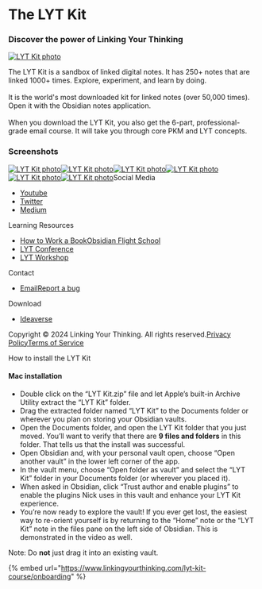 # The LYT Kit

### Discover the power of Linking Your Thinking

[![LYT Kit photo](https://assets-global.website-files.com/5f7f16adf0e1d240ab23c493/6320094c99d4fc2c3d536f9e\_lyt-kit-lyt-kit-moc.png)](https://www.linkingyourthinking.com/download-lyt-kit)

The LYT Kit is a sandbox of linked digital notes. It has 250+ notes that are linked 1000+ times. Explore, experiment, and learn by doing.\
\
It is the world's most downloaded kit for linked notes (over 50,000 times). Open it with the Obsidian notes application.\
\
When you download the LYT Kit, you also get the 6-part, professional-grade email course. It will take you through core PKM and LYT concepts.

### Screenshots

[![LYT Kit photo](https://assets-global.website-files.com/5f7f16adf0e1d240ab23c493/6320094c47fbaf29b21e717d\_lyt-kit-home.png)](https://www.linkingyourthinking.com/download-lyt-kit)[![LYT Kit photo](https://assets-global.website-files.com/5f7f16adf0e1d240ab23c493/6320094cf3e2d0ec02cae964\_lyt-kit-graph-widish.png)](https://www.linkingyourthinking.com/download-lyt-kit)[![LYT Kit photo](https://assets-global.website-files.com/5f7f16adf0e1d240ab23c493/6320094999d4fc5e2a536f62\_lyt-kit-sources.png)](https://www.linkingyourthinking.com/download-lyt-kit)[![LYT Kit photo](https://assets-global.website-files.com/5f7f16adf0e1d240ab23c493/632009490d342623b85c69bc\_lyt-kit-inbox.png)](https://www.linkingyourthinking.com/download-lyt-kit)[![LYT Kit photo](https://assets-global.website-files.com/5f7f16adf0e1d240ab23c493/6320094ac242578af943d56f\_lyt-kit-glossary.png)](https://www.linkingyourthinking.com/download-lyt-kit)[![LYT Kit photo](https://assets-global.website-files.com/5f7f16adf0e1d240ab23c493/631ff08093e4912ff4dfcbb0\_LYT%20Kit%20-%20Graph%20View%20\(Close\).png)](https://www.linkingyourthinking.com/download-lyt-kit)Social Media

* [Youtube](https://www.youtube.com/channel/UC85D7ERwhke7wVqskV\_DZUA/featured)
* [Twitter](https://twitter.com/NickMilo)
* [Medium](https://medium.com/@nickmilo22)

Learning Resources

* [How to Work a Book](https://www.linkingyourthinking.com/how-to-work-a-book)[Obsidian Flight School](https://www.linkingyourthinking.com/obsidian-flight-school)
* [LYT Conference](https://www.linkingyourthinking.com/lytcon/nick-milo-keynote)
* [LYT Workshop](https://www.linkingyourthinking.com/workshop)

Contact

* [Email](mailto:hello@linkingyourthinking.com)[Report a bug](https://www.linkingyourthinking.com/report-a-bug)

Download

* [Ideaverse](https://start.linkingyourthinking.com/ideaverse-for-obsidian)

Copyright © 2024 Linking Your Thinking. All rights reserved.[Privacy Policy](https://www.linkingyourthinking.com/legal/privacy-policy)[Terms of Service](https://www.linkingyourthinking.com/legal/terms-of-service)

How to install the LYT Kit

#### Mac installation

* Double click on the “LYT Kit.zip” file and let Apple’s built-in Archive Utility extract the “LYT Kit” folder.
* Drag the extracted folder named “LYT Kit” to the Documents folder or wherever you plan on storing your Obsidian vaults.
* Open the Documents folder, and open the LYT Kit folder that you just moved. You’ll want to verify that there are **9 files and folders** in this folder. That tells us that the install was successful.
* Open Obsidian and, with your personal vault open, choose “Open another vault” in the lower left corner of the app.
* In the vault menu, choose “Open folder as vault” and select the “LYT Kit” folder in your Documents folder (or wherever you placed it).
* When asked in Obsidian, click “Trust author and enable plugins” to enable the plugins Nick uses in this vault and enhance your LYT Kit experience.
* You’re now ready to explore the vault! If you ever get lost, the easiest way to re-orient yourself is by returning to the “Home” note or the “LYT Kit” note in the files pane on the left side of Obsidian. This is demonstrated in the video as well.

Note: Do **not** just drag it into an existing vault.

{% embed url="https://www.linkingyourthinking.com/lyt-kit-course/onboarding" %}
